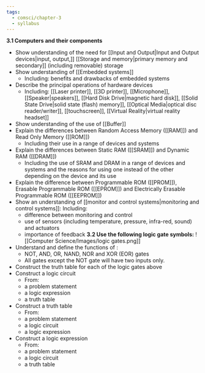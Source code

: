 ```yaml
---
tags:
  - comsci/chapter-3
  - syllabus
---
```


**3.1 Computers and their components**
- Show understanding of the need for [[Input and Output|Input and Output devices|input, output,]] [[Storage and memory|primary memory and secondary]] (including removable) storage 
- Show understanding of [[Embedded systems]]
	- Including: benefits and drawbacks of embedded systems 
- Describe the principal operations of hardware devices 
	- Including: [[Laser printer]], [[3D printer]], [[Microphone]], [[Speaker|speakers]], [[Hard Disk Drive|magnetic hard disk]], [[Solid State Drive|solid state (flash) memory]], [[Optical Media|optical disc reader/writer]], [[touchscreen]], [[Virtual Reality|virtual reality headset]]
- Show understanding of the use of [[Buffer]] 
- Explain the differences between Random Access Memory ([[RAM]]) and Read Only Memory ([[ROM]]) 
	- Including their use in a range of devices and systems 
- Explain the differences between Static RAM ([[SRAM]]) and Dynamic RAM ([[DRAM]]) 
	- Including the use of SRAM and DRAM in a range of devices and systems and the reasons for using one instead of the other depending on the device and its use 
- Explain the difference between Programmable ROM ([[PROM]]), Erasable Programmable ROM ([[EPROM]]) and Electrically Erasable Programmable ROM ([[EEPROM]])
- Show an understanding of [[monitor and control systems|monitoring and control systems]]: Including:
	- difference between monitoring and control 
	- use of sensors (including temperature, pressure, infra-red, sound) and actuators 
	- importance of feedback
**3.2 Use the following logic gate symbols:** 
![[Computer Science/Images/logic gates.png]]
- Understand and define the functions of : 
	- NOT, AND, OR, NAND, NOR and XOR (EOR) gates 
	- All gates except the NOT gate will have two inputs only. 
- Construct the truth table for each of the logic gates above 
- Construct a logic circuit 
	- From: 
	-  a problem statement 
	- a logic expression 
	- a truth table 
- Construct a truth table 
	- From:  
	- a problem statement
	- a logic circuit 
	- a logic expression 
- Construct a logic expression
	- From: 
	- a problem statement
	- a logic circuit 
	- a truth table
